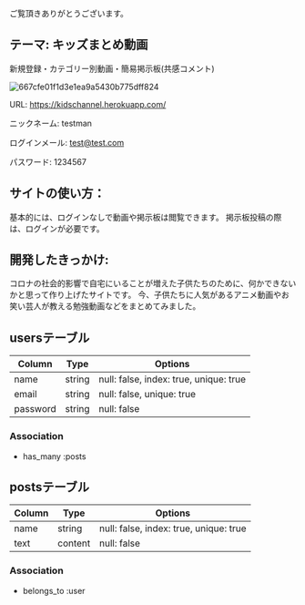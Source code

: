 ご覧頂きありがとうございます。

## テーマ: キッズまとめ動画

新規登録・カテゴリー別動画・簡易掲示板(共感コメント)

![667cfe01f1d3e1ea9a5430b775dff824](https://github.com/moayuakoa/kidschannel/blob/master/public/667cfe01f1d3e1ea9a5430b775dff824.gif)

URL: https://kidschannel.herokuapp.com/

ニックネーム: testman

ログインメール: test@test.com

パスワード: 1234567

## サイトの使い方：

基本的には、ログインなしで動画や掲示板は閲覧できます。
掲示板投稿の際は、ログインが必要です。

## 開発したきっかけ:

コロナの社会的影響で自宅にいることが増えた子供たちのために、何かできないかと思って作り上げたサイトです。
今、子供たちに人気があるアニメ動画やお笑い芸人が教える勉強動画などをまとめてみました。

## usersテーブル

|Column|Type|Options|
|------|----|-------|
|name|string|null: false, index: true, unique: true|
|email|string|null: false, unique: true|
|password|string|null: false|

### Association
- has_many :posts

## postsテーブル

|Column|Type|Options|
|------|----|-------|
|name|string|null: false, index: true, unique: true|
|text|content|null: false|

### Association
- belongs_to :user
